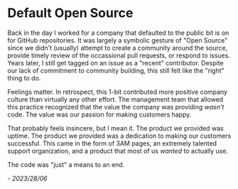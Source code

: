 # Default Open Source

Back in the day I worked for a company that defaulted to the public bit is on for GitHub repositories. It was largely a symbolic gesture of "Open Source" since we didn't (usually) attempt to create a community around the source, provide timely review of the occassional pull requests, or respond to issues. Years later, I still get tagged on an issue as a "recent" contributor. Despite our lack of commitment to community building, this still felt like the "right" thing to do. 

Feelings matter. In retrospect, this 1-bit contributed more positive company culture than virtually any other effort. The management team that allowed this practice recognized that the value the company was providing *wasn't* code. The value was our passion for making customers happy. 

That probably feels insincere, but I mean it. The product we provided was uptime. The product we provided was a dedication to making our customers successful. This came in the form of 3AM pages, an extremely talented support organization, and a product that most of us _wanted_ to actually use.

The code was "just" a means to an end.

_- 2023/28/06_
